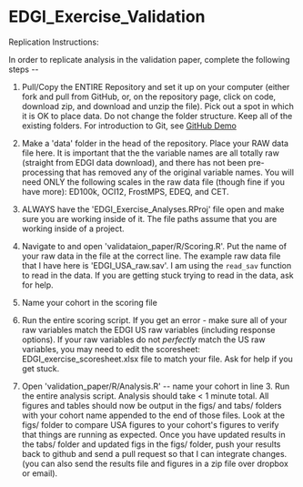 # EDGI_Exercise_Validation

Replication Instructions: 

In order to replicate analysis in the validation paper, complete the following steps -- 

1. Pull/Copy the ENTIRE Repository and set it up on your computer (either fork and pull from GitHub, or, on the repository page, click on code, download zip, and download and unzip the file). Pick out a spot in which it is OK to place data. Do not change the folder structure. Keep all of the existing folders. For introduction to Git, see [GitHub Demo](https://www.youtube.com/watch?v=wmt7kFKUX-4&list=PLj0MKOezmHuAuiYX9ShaVDlHQLEJMoS_H&index=4&t=532s)


2. Make a 'data' folder in the head of the repository. Place your RAW data file here. It is important that the the variable names are all totally raw (straight from EDGI data download), and there has not been pre-processing that has removed any of the original variable names. You will need ONLY the following scales in the raw data file (though fine if you have more): ED100k, OCI12, FrostMPS, EDEQ, and CET. 


4. ALWAYS have the 'EDGI_Exercise_Analyses.RProj' file open and make sure you are working inside of it. The file paths assume that you are working inside of a project.


5. Navigate to and open 'validataion_paper/R/Scoring.R'. Put the name of your raw data in the file at the correct line. The example raw data file that I have here is 'EDGI_USA_raw.sav'. I am using the `read_sav` function to read in the data. If you are getting stuck trying to read in the data, ask for help. 


6. Name your cohort in the scoring file 


7. Run the entire scoring script. If you get an error - make sure all of your raw variables match the EDGI US raw variables (including response options). If your raw variables do not *perfectly* match the US raw variables, you may need to edit the scoresheet: EDGI_exercise_scoresheet.xlsx file to match your file. Ask for help if you get stuck. 


8. Open 'validation_paper/R/Analysis.R' -- name your cohort in line 3. Run the entire analysis script. Analysis should take < 1 minute total. All figures and tables should now be output in the figs/ and tabs/ folders with your cohort name appended to the end of those files. Look at the figs/ folder to compare USA figures to your cohort's figures to verify that things are running as expected. Once you have updated results in the tabs/ folder and updated figs in the figs/ folder, push your results back to github and send a pull request so that I can integrate changes. (you can also send the results file and figures in a zip file over dropbox or email). 
